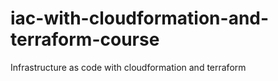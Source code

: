 # iac-with-cloudformation-and-terraform-course
Infrastructure as code with cloudformation and terraform 
